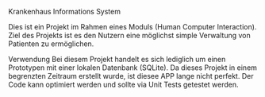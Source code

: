 Krankenhaus Informations System

Dies ist ein Projekt im Rahmen eines Moduls (Human Computer Interaction). Ziel des Projekts ist es den Nutzern eine möglichst simple Verwaltung von Patienten zu ermöglichen. 

Verwendung
Bei diesem Projekt handelt es sich lediglich um einen Prototypen mit einer lokalen Datenbank (SQLite). Da dieses Projekt in einem begrenzten Zeitraum erstellt wurde, ist diesee APP lange nicht perfekt. Der Code kann optimiert werden und sollte via Unit Tests getestet werden.
